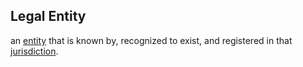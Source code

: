 ## Legal Entity

an <a href="https://essif-lab.github.io/framework/docs/terms/entity" hovertext="Entity: someone or something that is known to exist.">entity</a> that is known by, recognized to exist, and registered in that <a href="https://essif-lab.github.io/framework/docs/terms/jurisdiction" hovertext="Jurisdiction: the composition of a Legal System (legislation, enforcement thereof, and conflict resolution), a Party that governs that Legal System, a scope within which that Legal System is operational, and one or more Objectives for the purpose of which the Legal System is operated.">jurisdiction</a>.

